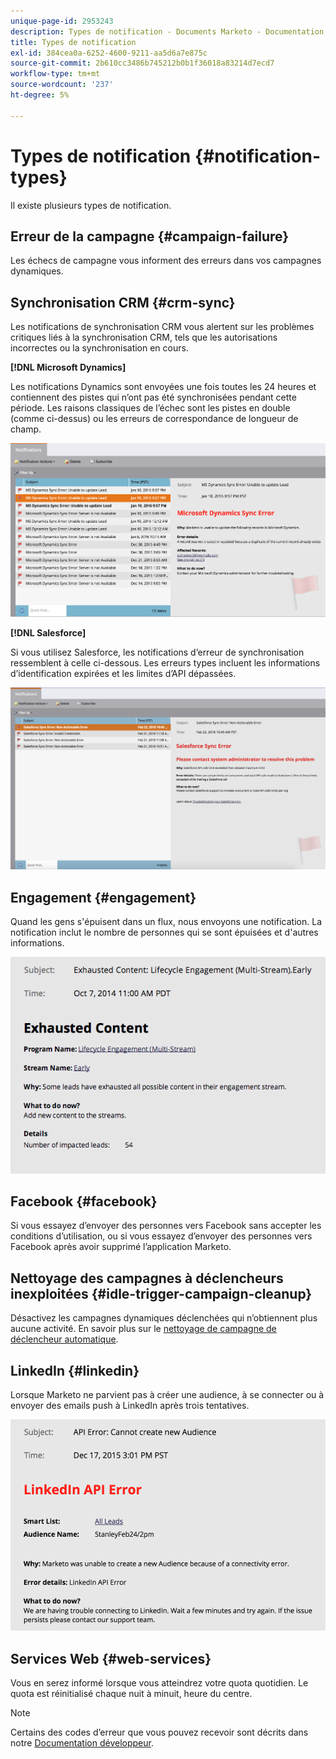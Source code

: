 ```yaml
---
unique-page-id: 2953243
description: Types de notification - Documents Marketo - Documentation du produit
title: Types de notification
exl-id: 384cea0a-6252-4600-9211-aa5d6a7e875c
source-git-commit: 2b610cc3486b745212b0b1f36018a83214d7ecd7
workflow-type: tm+mt
source-wordcount: '237'
ht-degree: 5%

---
```


# Types de notification {#notification-types}

Il existe plusieurs types de notification.

## Erreur de la campagne  {#campaign-failure}

Les échecs de campagne vous informent des erreurs dans vos campagnes dynamiques.

## Synchronisation CRM {#crm-sync}

Les notifications de synchronisation CRM vous alertent sur les problèmes critiques liés à la synchronisation CRM, tels que les autorisations incorrectes ou la synchronisation en cours.

**[!DNL Microsoft Dynamics]**

Les notifications Dynamics sont envoyées une fois toutes les 24 heures et contiennent des pistes qui n’ont pas été synchronisées pendant cette période. Les raisons classiques de l’échec sont les pistes en double (comme ci-dessus) ou les erreurs de correspondance de longueur de champ.

![](assets/image2016-1-20-11-3a19-3a58.png)

**[!DNL Salesforce]**

Si vous utilisez Salesforce, les notifications d’erreur de synchronisation ressemblent à celle ci-dessous. Les erreurs types incluent les informations d’identification expirées et les limites d’API dépassées.

![](assets/salesforcesyncerror.png)

## Engagement {#engagement}

Quand les gens s&#39;épuisent dans un flux, nous envoyons une notification. La notification inclut le nombre de personnes qui se sont épuisées et d&#39;autres informations.

![](assets/image2014-10-14-10-3a57-3a9.png)

## Facebook {#facebook}

Si vous essayez d’envoyer des personnes vers Facebook sans accepter les conditions d’utilisation, ou si vous essayez d’envoyer des personnes vers Facebook après avoir supprimé l’application Marketo.

## Nettoyage des campagnes à déclencheurs inexploitées {#idle-trigger-campaign-cleanup}

Désactivez les campagnes dynamiques déclenchées qui n’obtiennent plus aucune activité. En savoir plus sur le [nettoyage de campagne de déclencheur automatique](/help/marketo/product-docs/core-marketo-concepts/smart-campaigns/using-smart-campaigns/automatic-trigger-campaign-cleanup.md).

## LinkedIn {#linkedin}

Lorsque Marketo ne parvient pas à créer une audience, à se connecter ou à envoyer des emails push à LinkedIn après trois tentatives.

![](assets/linkedin.png)

## Services Web {#web-services}

Vous en serez informé lorsque vous atteindrez votre quota quotidien. Le quota est réinitialisé chaque nuit à minuit, heure du centre.

>[!NOTE]
>
>Certains des codes d’erreur que vous pouvez recevoir sont décrits dans notre [Documentation développeur](https://experienceleague.adobe.com/fr/docs/marketo-developer/marketo/rest/error-codes).
